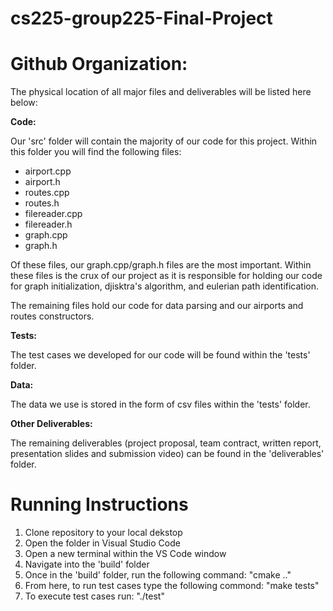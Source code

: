 # cs225-group225-Final-Project

# Github Organization: 

The physical location of all major files and deliverables will be listed here below:

**Code:**

Our 'src' folder will contain the majority of our code for this project. Within this folder you will find the following files:

- airport.cpp
- airport.h
- routes.cpp
- routes.h
- filereader.cpp
- filereader.h
- graph.cpp
- graph.h 

Of these files, our graph.cpp/graph.h files are the most important. Within these files is the crux of our project as it is responsible for holding our code for graph initialization, djisktra's algorithm, and eulerian path identification. 

The remaining files hold our code for data parsing and our airports and routes constructors. 


**Tests:**

The test cases we developed for our code will be found within the 'tests' folder.

**Data:**

The data we use is stored in the form of csv files within the 'tests' folder.

**Other Deliverables:**

The remaining deliverables (project proposal, team contract, written report, presentation slides and submission video) can be found in the 'deliverables' folder.


# Running Instructions

1) Clone repository to your local dekstop
3) Open the folder in Visual Studio Code
4) Open a new terminal within the VS Code window
5) Navigate into the 'build' folder
6) Once in the 'build' folder, run the following command: "cmake .." 
7) From here, to run test cases type the following commond: "make tests"
8) To execute test cases run: "./test"
